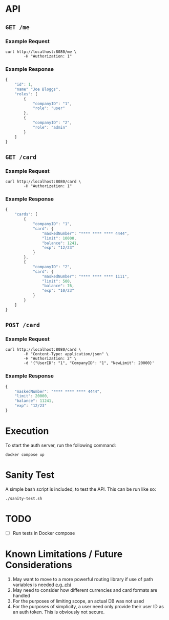 # API

## `GET /me`

### Example Request

```
curl http://localhost:8080/me \
        -H "Authorization: 1"
```

### Example Response
```javascript
{
    "id": 1,
    "name" "Joe Bloggs",
    "roles": [
        {
            "companyID": "1",
            "role": "user"
        },
        {
            "companyID": "2",
            "role": "admin"
        }
    ]
}
```

## `GET /card`

### Example Request

```
curl http://localhost:8080/card \
        -H "Authorization: 1"
```

### Example Response

```javascript
{
    "cards": [
        {
            "companyID": "1",
            "card": {
                "maskedNumber": "**** **** **** 4444",
                "limit": 10000,
                "balance": 1241,
                "exp": "12/23"
            }
        },
        {
            "companyID": "2",
            "card": {
                "maskedNumber": "**** **** **** 1111",
                "limit": 500,
                "balance": 76,
                "exp": "10/23"
            }
        }
    ]
}
```

## `POST /card`

### Example Request

```
curl http://localhost:8080/card \
        -H "Content-Type: application/json" \
        -H "Authorization: 2" \
        -d '{"UserID": "1", "CompanyID": "1", "NewLimit": 20000}'
```

### Example Response

```javascript
{
    "maskedNumber": "**** **** **** 4444",
    "limit": 20000,
    "balance": 11241,
    "exp": "12/23"
}
```

# Execution

To start the auth server, run the following command:

    docker compose up

# Sanity Test

A simple bash script is included, to test the API. This can be run like so:

    ./sanity-test.sh

# TODO

- [ ] Run tests in Docker compose

# Known Limitations / Future Considerations

1. May want to move to a more powerful routing library if use of path variables is needed [e.g. chi](https://github.com/go-chi/chi)
1. May need to consider how different currencies and card formats are handled
1. For the purposes of limiting scope, an actual DB was not used
1. For the purposes of simplicity, a user need only provide their user ID as an auth token. This is obviously not secure.